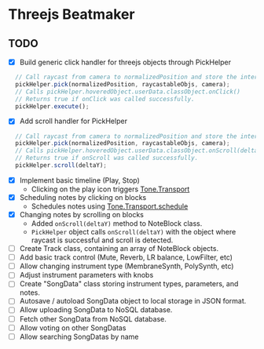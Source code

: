 # Threejs Beatmaker

## TODO
- [x] Build generic click handler for threejs objects through PickHelper
```javascript
  // Call raycast from camera to normalizedPosition and store the intersected object to pickHelper.hoveredObject
  pickHelper.pick(normalizedPosition, raycastableObjs, camera);
  // Calls pickHelper.hoveredObject.userData.classObject.onClick() 
  // Returns true if onClick was called successfully.
  pickHelper.execute();
```
- [x] Add scroll handler for PickHelper
```javascript
  // Call raycast from camera to normalizedPosition and store the intersected object to pickHelper.hoveredObject
  pickHelper.pick(normalizedPosition, raycastableObjs, camera);
  // Calls pickHelper.hoveredObject.userData.classObject.onScroll(deltaY) 
  // Returns true if onScroll was called successfully.
  pickHelper.scroll(deltaY);
  ```
- [x] Implement basic timeline (Play, Stop)
    * Clicking on the play icon triggers [Tone.Transport](https://tonejs.github.io/docs/13.8.25/Transport)
- [x] Scheduling notes by clicking on blocks
    * Schedules notes using [Tone.Transport.schedule](https://tonejs.github.io/docs/13.8.25/Transport)
- [x] Changing notes by scrolling on blocks
    * Added `onScroll(deltaY)` method to NoteBlock class.
    * `PickHelper` object calls `onScroll(deltaY)` with the object where raycast is successful and scroll is detected.
- [ ] Create Track class, containing an array of NoteBlock objects.
- [ ] Add basic track control (Mute, Reverb, LR balance, LowFilter, etc)
- [ ] Allow changing instrument type (MembraneSynth, PolySynth, etc)
- [ ] Adjust instrument parameters with knobs
- [ ] Create "SongData" class storing instrument types, parameters, and notes.
- [ ] Autosave / autoload SongData object to local storage in JSON format.
- [ ] Allow uploading SongData to NoSQL database.
- [ ] Fetch other SongData from NoSQL database.
- [ ] Allow voting on other SongDatas
- [ ] Allow searching SongDatas by name